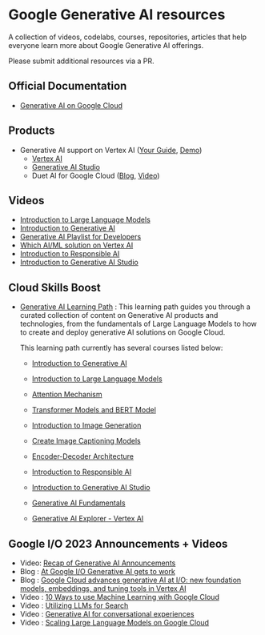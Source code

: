 # Google Generative AI resources

A collection of videos, codelabs, courses, repositories, articles that help everyone learn more about Google Generative AI offerings.

Please submit additional resources via a PR.

## Official Documentation

- [Generative AI on Google Cloud](https://cloud.google.com/ai/generative-ai)

## Products

- Generative AI support on Vertex AI ([Your Guide](https://cloud.google.com/blog/products/ai-machine-learning/vertex-ai-model-garden-and-generative-ai-studio), [Demo](https://youtube.com/watch?v=pN-RTBq6i3I))
  - [Vertex AI](https://cloud.google.com/vertex-ai)
  - [Generative AI Studio](https://cloud.google.com/generative-ai-studio)
  - Duet AI for Google Cloud ([Blog](https://cloud.google.com/blog/products/application-modernization/introducing-duet-ai-for-google-cloud), [Video](https://www.youtube.com/watch?v=g5TwQx60NXs))

## Videos

- [Introduction to Large Language Models](https://www.youtube.com/watch?v=zizonToFXDs)
- [Introduction to Generative AI](https://www.youtube.com/watch?v=G2fqAlgmoPo)
- [Generative AI Playlist for Developers](https://www.youtube.com/playlist?list=PLIivdWyY5sqLRCzKJyixrIDPQKwU6XHpn)
- [Which AI/ML solution on Vertex AI](https://www.youtube.com/watch?v=AtyCqaOGoj4)
- [Introduction to Responsible AI](https://www.youtube.com/watch?v=3-xhMXeYIcg)
- [Introduction to Generative AI Studio](https://www.youtube.com/watch?v=-7nf5EJ2Fsc)

## Cloud Skills Boost

- [Generative AI Learning Path](https://www.cloudskillsboost.google/journeys/118) : This learning path guides you through a curated collection of content on Generative AI products and technologies, from the fundamentals of Large Language Models to how to create and deploy generative AI solutions on Google Cloud.

  This learning path currently has several courses listed below:

  - [Introduction to Generative AI](https://www.cloudskillsboost.google/course_templates/536)
  - [Introduction to Large Language Models](https://www.cloudskillsboost.google/course_templates/539)
  - [Attention Mechanism](https://www.cloudskillsboost.google/course_templates/537)
  - [Transformer Models and BERT Model](https://www.cloudskillsboost.google/course_templates/538)
  - [Introduction to Image Generation](https://www.cloudskillsboost.google/course_templates/541)
  - [Create Image Captioning Models](https://www.cloudskillsboost.google/course_templates/542)
  - [Encoder-Decoder Architecture](https://www.cloudskillsboost.google/course_templates/543)
  - [Introduction to Responsible AI](https://www.cloudskillsboost.google/course_templates/554)
  - [Introduction to Generative AI Studio](https://www.cloudskillsboost.google/course_templates/552)
  - [Generative AI Fundamentals](https://www.cloudskillsboost.google/journeys/118)
 
  - [Generative AI Explorer - Vertex AI](https://www.cloudskillsboost.google/quests/299)

## Google I/O 2023 Announcements + Videos

- Video: [Recap of Generative AI Announcements](https://www.youtube.com/shorts/EWLfMw-mfRs)
- Blog : [At Google I/O Generative AI gets to work](https://cloud.google.com/blog/products/ai-machine-learning/google-cloud-at-io-2023)
- Blog : [Google Cloud advances generative AI at I/O: new foundation models, embeddings, and tuning tools in Vertex AI](https://cloud.google.com/blog/products/ai-machine-learning/google-cloud-launches-new-ai-models-opens-generative-ai-studio)
- Video : [10 Ways to use Machine Learning with Google Cloud](https://www.youtube.com/watch?v=oQMgqMRR-io)
- Video : [Utilizing LLMs for Search](https://www.youtube.com/watch?v=AtyCqaOGoj4)
- Video : [Generative AI for conversational experiences](https://www.youtube.com/watch?v=50EJft0ILUI)
- Video : [Scaling Large Language Models on Google Cloud](https://www.youtube.com/watch?v=t74WVC6L5wU)
